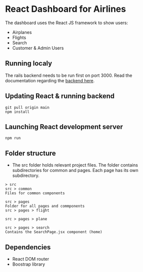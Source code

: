 # React Dashboard for Airlines

The dashboard uses the React JS framework to show users:
* Airplanes
* Flights
* Search
* Customer & Admin Users

## Running localy

The rails backend needs to be run first on port 3000. Read the documentation regarding the [backend here](https://github.com/Jeffrey-Fazal/tail-airline-server).

## Updating React & running backend 

```
git pull origin main
npm install
```
## Launching React development server

```
npm run
```

## Folder structure

* The src folder holds relevant project files. The folder contains subdirectories for common and pages. Each page has its own subdirectory. 

```
> src
src > common
Files for common components

src > pages
Folder for all pages and commponents 
src > pages > flight

src > pages > plane

src > pages > search
Contains the SearchPage.jsx component (home)
```

## Dependencies

* React DOM router
* Boostrap library